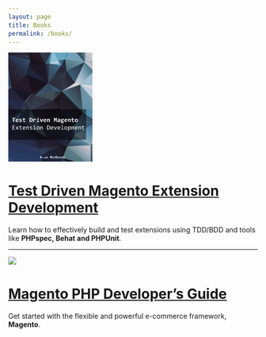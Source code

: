 ```yaml
---
layout: page
title: Books
permalink: /books/
---
```


<div class="section group">
  <div class="col span_3_of_12">
    <a href="http://coderoncode.com/books/magetdd.html"><img width="170" src="/assets/book_images/magetdd_title_v2.png"></a>
  </div>
  <div class="col span_9_of_12">
    <h1><a href="http://coderoncode.com/books/magetdd.html">Test Driven Magento Extension Development</a></h1>
    <p>Learn how to effectively build and test extensions using TDD/BDD and tools like <strong>PHPspec, Behat and PHPUnit</strong>.</p>
  </div>
</div>
<hr/>
<div class="section group">
  <div class="col span_3_of_12">
    <a href="http://www.amazon.com/dp/1782163069/?tag=coderoncode"><img src="http://magedevguide.com/images/3060os_cover79b6.png?1393801869"></a>
  </div>
  <div class="col span_9_of_12">
    <h1><a href="https://www.packtpub.com/web-development/magento-php-developer%E2%80%99s-guide">Magento PHP Developer’s Guide</a></h1>
    <p>Get started with the flexible and powerful e-commerce framework, <strong>Magento</strong>.</p>
  </div>
</div>

